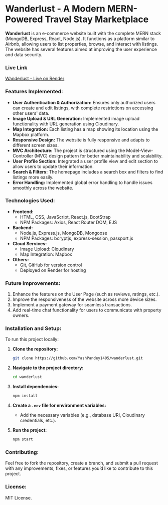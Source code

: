 # **Wanderlust** - A Modern MERN-Powered Travel Stay Marketplace

**Wanderlust** is an e-commerce website built with the complete MERN stack (MongoDB, Express, React, Node.js). It functions as a platform similar to Airbnb, allowing users to list properties, browse, and interact with listings. The website has several features aimed at improving the user experience and data security.

### **Live Link**

[Wanderlust - Live on Render](https://wanderlust-jlx2.onrender.com/)

### **Features Implemented:**

- **User Authentication & Authorization:** Ensures only authorized users can create and edit listings, with complete restrictions on accessing other users' data.
- **Image Upload & URL Generation:** Implemented image upload functionality with URL generation using Cloudinary.
- **Map Integration:** Each listing has a map showing its location using the Mapbox platform.
- **Responsive Design:** The website is fully responsive and adapts to different screen sizes.
- **MVC Architecture:** The project is structured using the Model-View-Controller (MVC) design pattern for better maintainability and scalability.
- **User Profile Section:** Integrated a user profile view and edit section to allow users to update their information.
- **Search & Filters:** The homepage includes a search box and filters to find listings more easily.
- **Error Handling:** Implemented global error handling to handle issues smoothly across the website.

### **Technologies Used:**

- **Frontend:**
  - HTML, CSS, JavaScript, React.js, BootStrap
  - NPM Packages: Axios, React Router DOM, EJS
- **Backend:**
  - Node.js, Express.js, MongoDB, Mongoose
  - NPM Packages: bcryptjs, express-session, passport.js
- **Cloud Services:**
  - Image Upload: Cloudinary
  - Map Integration: Mapbox
- **Others:**
  - Git, GitHub for version control
  - Deployed on Render for hosting

### **Future Improvements:**

1. Enhance the features on the User Page (such as reviews, ratings, etc.).
2. Improve the responsiveness of the website across more device sizes.
3. Implement a payment gateway for seamless transactions.
4. Add real-time chat functionality for users to communicate with property owners.

### **Installation and Setup:**

To run this project locally:

1. **Clone the repository:**

   ```bash
   git clone https://github.com/YashPandey1405/wanderlust.git
   ```

2. **Navigate to the project directory:**

   ```bash
   cd wanderlust
   ```

3. **Install dependencies:**

   ```bash
   npm install
   ```

4. **Create a `.env` file for environment variables:**

   - Add the necessary variables (e.g., database URI, Cloudinary credentials, etc.).

5. **Run the project:**
   ```bash
   npm start
   ```

### **Contributing:**

Feel free to fork the repository, create a branch, and submit a pull request with any improvements, fixes, or features you’d like to contribute to this project.

### **License:**

MIT License.
